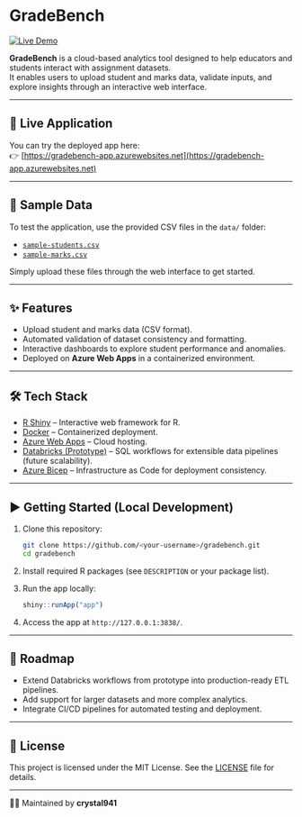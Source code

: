 # GradeBench

[![Live Demo](https://img.shields.io/badge/demo-online-green)](https://gradebench-app.azurewebsites.net)

**GradeBench** is a cloud-based analytics tool designed to help educators and students interact with assignment datasets.  
It enables users to upload student and marks data, validate inputs, and explore insights through an interactive web interface.

---

## 🚀 Live Application
You can try the deployed app here:  
👉 [https://gradebench-app.azurewebsites.net](https://gradebench-app.azurewebsites.net)

---

## 📂 Sample Data
To test the application, use the provided CSV files in the `data/` folder:

- [`sample-students.csv`](data/sample-students.csv)  
- [`sample-marks.csv`](data/sample-marks.csv)  

Simply upload these files through the web interface to get started.

---

## ✨ Features
- Upload student and marks data (CSV format).  
- Automated validation of dataset consistency and formatting.  
- Interactive dashboards to explore student performance and anomalies.  
- Deployed on **Azure Web Apps** in a containerized environment.  

---

## 🛠️ Tech Stack
- [R Shiny](https://shiny.rstudio.com/) – Interactive web framework for R.  
- [Docker](https://www.docker.com/) – Containerized deployment.  
- [Azure Web Apps](https://azure.microsoft.com/en-us/products/app-service/web/) – Cloud hosting.  
- [Databricks (Prototype)](https://www.databricks.com/) – SQL workflows for extensible data pipelines (future scalability).  
- [Azure Bicep](https://learn.microsoft.com/en-us/azure/azure-resource-manager/bicep/overview) – Infrastructure as Code for deployment consistency.  

---

## ▶️ Getting Started (Local Development)

1. Clone this repository:
   ```bash
   git clone https://github.com/<your-username>/gradebench.git
   cd gradebench
   ```

2. Install required R packages (see `DESCRIPTION` or your package list).

3. Run the app locally:
   ```r
   shiny::runApp("app")
   ```

4. Access the app at `http://127.0.0.1:3838/`.

---

## 📌 Roadmap
- Extend Databricks workflows from prototype into production-ready ETL pipelines.  
- Add support for larger datasets and more complex analytics.  
- Integrate CI/CD pipelines for automated testing and deployment.  

---

## 📄 License
This project is licensed under the MIT License. See the [LICENSE](LICENSE) file for details.

---

👩‍💻 Maintained by **crystal941**  
